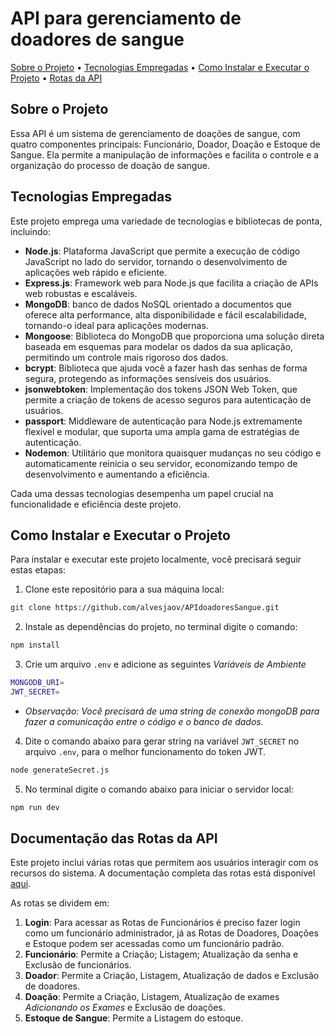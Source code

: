 # API para gerenciamento de doadores de sangue


[Sobre o Projeto](https://github.com/alvesjaov/APIdoadoresSangue#sobre-o-projeto) •
[Tecnologias Empregadas](https://github.com/alvesjaov/APIdoadoresSangue#tecnologias-empregadas) •
[Como Instalar e Executar o Projeto](https://github.com/alvesjaov/APIdoadoresSangue#como-instalar-e-executar-o-projeto) •
[Rotas da API](https://github.com/alvesjaov/APIdoadoresSangue#documenta%C3%A7%C3%A3o-das-rotas-da-api)

## Sobre o Projeto

Essa API é um sistema de gerenciamento de doações de sangue, com quatro componentes principais: Funcionário, Doador, Doação e Estoque de Sangue. Ela permite a manipulação de informações e facilita o controle e a organização do processo de doação de sangue.

## Tecnologias Empregadas

Este projeto emprega uma variedade de tecnologias e bibliotecas de ponta, incluindo:

- **Node.js**: Plataforma JavaScript que permite a execução de código JavaScript no lado do servidor, tornando o desenvolvimento de aplicações web rápido e eficiente.
- **Express.js**: Framework web para Node.js que facilita a criação de APIs web robustas e escaláveis.
- **MongoDB**: banco de dados NoSQL orientado a documentos que oferece alta performance, alta disponibilidade e fácil escalabilidade, tornando-o ideal para aplicações modernas.
- **Mongoose**: Biblioteca do MongoDB que proporciona uma solução direta baseada em esquemas para modelar os dados da sua aplicação, permitindo um controle mais rigoroso dos dados.
- **bcrypt**: Biblioteca que ajuda você a fazer hash das senhas de forma segura, protegendo as informações sensíveis dos usuários.
- **jsonwebtoken**: Implementação dos tokens JSON Web Token, que permite a criação de tokens de acesso seguros para autenticação de usuários.
- **passport**: Middleware de autenticação para Node.js extremamente flexível e modular, que suporta uma ampla gama de estratégias de autenticação.
- **Nodemon**: Utilitário que monitora quaisquer mudanças no seu código e automaticamente reinicia o seu servidor, economizando tempo de desenvolvimento e aumentando a eficiência.

Cada uma dessas tecnologias desempenha um papel crucial na funcionalidade e eficiência deste projeto.

## Como Instalar e Executar o Projeto

Para instalar e executar este projeto localmente, você precisará seguir estas etapas:

1. Clone este repositório para a sua máquina local:

```bash
git clone https://github.com/alvesjaov/APIdoadoresSangue.git
```

2. Instale as dependências do projeto, no terminal digite o comando:

```bash
npm install
```

3. Crie um arquivo `.env` e adicione as seguintes *Variáveis de Ambiente*

```bash
MONGODB_URI=
JWT_SECRET=
```

- *Observação: Você precisará de uma string de conexão mongoDB para fazer a comunicação entre o código e o banco de dados.*

4. Dite o comando abaixo para gerar string na variável `JWT_SECRET` no arquivo `.env`, para o melhor funcionamento do token JWT.

```bash
node generateSecret.js
```

5. No terminal digite o comando abaixo para iniciar o servidor local:

```bash
npm run dev
```

## Documentação das Rotas da API

Este projeto inclui várias rotas que permitem aos usuários interagir com os recursos do sistema. A documentação completa das rotas está disponível [aqui](https://apidoadoressangue.vercel.app/api-docs/).

As rotas se dividem em:

1. **Login**: Para acessar as Rotas de Funcionários é preciso fazer login como um funcionário administrador, já as Rotas de Doadores, Doações e Estoque podem ser acessadas como um funcionário padrão.
2. **Funcionário**: Permite a Criação; Listagem; Atualização da senha e Exclusão de funcionários.
3. **Doador**: Permite a Criação, Listagem, Atualização de dados e Exclusão de doadores.
4. **Doação**:  Permite a Criação, Listagem, Atualização de exames *Adicionando os Exames* e Exclusão de doações.
5. **Estoque de Sangue**: Permite a Listagem do estoque.
